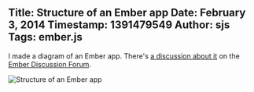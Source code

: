 Title: Structure of an Ember app
Date: February 3, 2014
Timestamp: 1391479549
Author: sjs
Tags: ember.js
----

I made a diagram of an Ember app. There's [a discussion about it](http://discuss.emberjs.com/t/diagram-of-an-ember-apps-structure/4060) on the
[Ember Discussion Forum](http://discuss.emberjs.com/).

![Structure of an Ember app](/f/ember-structure.png)
